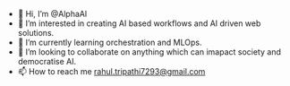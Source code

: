 - 👋 Hi, I’m @AlphaAl
- 👀 I’m interested in creating AI based workflows and AI driven web solutions.
- 🌱 I’m currently learning orchestration and MLOps.
- 💞️ I’m looking to collaborate on anything which can imapact society and democratise AI.
- 📫 How to reach me rahul.tripathi7293@gmail.com

<!---
AlphaAl/AlphaAl is a ✨ special ✨ repository because its `README.md` (this file) appears on your GitHub profile.
You can click the Preview link to take a look at your changes.
--->
